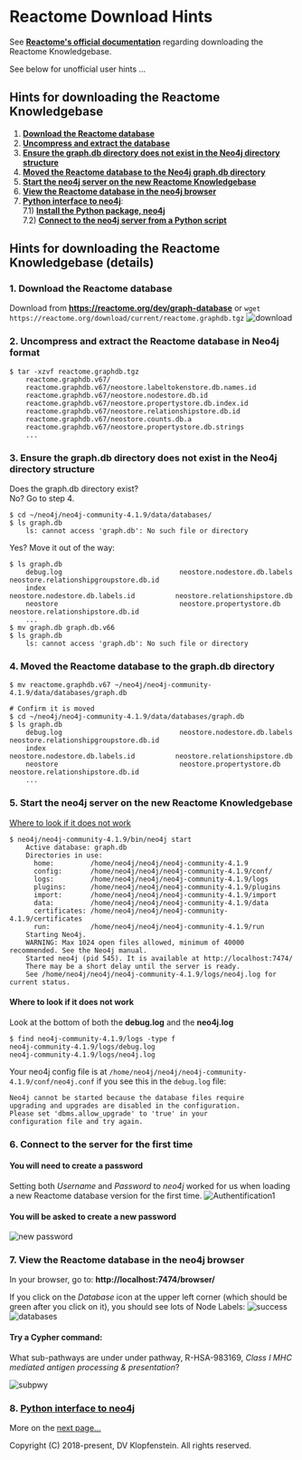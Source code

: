 # Reactome Download Hints
See [**Reactome's official documentation**](https://reactome.org/dev/graph-database#GetStarted)
regarding downloading the Reactome Knowledgebase.

See below for unofficial user hints ...

## Hints for downloading the Reactome Knowledgebase
1. [**Download the Reactome database**](#1-download-the-reactome-database)
2. [**Uncompress and extract the database**](#2-uncompress-and-extract-the-reactome-database-in-neo4j-format)
3. [**Ensure the graph.db directory does not exist in the Neo4j directory structure**](#3-ensure-the-graphdb-directory-does-not-exist-in-the-neo4j-directory-structure)
4. [**Moved the Reactome database to the Neo4j graph.db directory**](#4-moved-the-reactome-database-to-the-graphdb-directory)
5. [**Start the neo4j server on the new Reactome Knowledgebase**](#5-start-the-neo4j-server-on-the-new-reactome-knowledgebase)
6. [**View the Reactome database in the neo4j browser**]()
7. [**Python interface to neo4j**](README_gdbdr.md):    
  7.1) [**Install the Python package, neo4j**](README_gdbdr.md##1-install-the-python-package-neo4j)    
  7.2) [**Connect to the neo4j server from a Python script**](README_gdbdr.md#2-connect-to-the-neo4j-server-from-a-python-script)    


## Hints for downloading the Reactome Knowledgebase (details)
### 1. Download the Reactome database
Download from **https://reactome.org/dev/graph-database** or
`wget https://reactome.org/download/current/reactome.graphdb.tgz`
![download](images/download.png)

### 2. Uncompress and extract the Reactome database in Neo4j format
```
$ tar -xzvf reactome.graphdb.tgz
    reactome.graphdb.v67/
    reactome.graphdb.v67/neostore.labeltokenstore.db.names.id
    reactome.graphdb.v67/neostore.nodestore.db.id
    reactome.graphdb.v67/neostore.propertystore.db.index.id
    reactome.graphdb.v67/neostore.relationshipstore.db.id
    reactome.graphdb.v67/neostore.counts.db.a
    reactome.graphdb.v67/neostore.propertystore.db.strings
    ...
```

### 3. Ensure the graph.db directory does not exist in the Neo4j directory structure

Does the graph.db directory exist?    
No? Go to step 4.    

```
$ cd ~/neo4j/neo4j-community-4.1.9/data/databases/
$ ls graph.db
    ls: cannot access 'graph.db': No such file or directory
```

Yes? Move it out of the way:
```
$ ls graph.db
    debug.log                             neostore.nodestore.db.labels             neostore.relationshipgroupstore.db.id
    index                                 neostore.nodestore.db.labels.id          neostore.relationshipstore.db
    neostore                              neostore.propertystore.db                neostore.relationshipstore.db.id
    ...
$ mv graph.db graph.db.v66
$ ls graph.db
    ls: cannot access 'graph.db': No such file or directory
```

### 4. Moved the Reactome database to the graph.db directory
```
$ mv reactome.graphdb.v67 ~/neo4j/neo4j-community-4.1.9/data/databases/graph.db

# Confirm it is moved
$ cd ~/neo4j/neo4j-community-4.1.9/data/databases/graph.db
$ ls graph.db
    debug.log                             neostore.nodestore.db.labels             neostore.relationshipgroupstore.db.id
    index                                 neostore.nodestore.db.labels.id          neostore.relationshipstore.db
    neostore                              neostore.propertystore.db                neostore.relationshipstore.db.id
    ...
```

### 5. Start the neo4j server on the new Reactome Knowledgebase
[Where to look if it does not work](#where-to-look-if-it-does-not-work)

```
$ neo4j/neo4j-community-4.1.9/bin/neo4j start
    Active database: graph.db
    Directories in use:
      home:         /home/neo4j/neo4j/neo4j-community-4.1.9
      config:       /home/neo4j/neo4j/neo4j-community-4.1.9/conf/
      logs:         /home/neo4j/neo4j/neo4j-community-4.1.9/logs
      plugins:      /home/neo4j/neo4j/neo4j-community-4.1.9/plugins
      import:       /home/neo4j/neo4j/neo4j-community-4.1.9/import
      data:         /home/neo4j/neo4j/neo4j-community-4.1.9/data
      certificates: /home/neo4j/neo4j/neo4j-community-4.1.9/certificates
      run:          /home/neo4j/neo4j/neo4j-community-4.1.9/run
    Starting Neo4j.
    WARNING: Max 1024 open files allowed, minimum of 40000 recommended. See the Neo4j manual.
    Started neo4j (pid 545). It is available at http://localhost:7474/
    There may be a short delay until the server is ready.
    See /home/neo4j/neo4j/neo4j-community-4.1.9/logs/neo4j.log for current status.
```

#### Where to look if it does not work
Look at the bottom of both the **debug.log** and the **neo4j.log**   
```
$ find neo4j-community-4.1.9/logs -type f
neo4j-community-4.1.9/logs/debug.log
neo4j-community-4.1.9/logs/neo4j.log
```

Your neo4j config file is at `/home/neo4j/neo4j/neo4j-community-4.1.9/conf/neo4j.conf` if you see this in the `debug.log` file:
```
Neo4j cannot be started because the database files require
upgrading and upgrades are disabled in the configuration.
Please set 'dbms.allow_upgrade' to 'true' in your
configuration file and try again.
```

### 6. Connect to the server for the first time
#### You will need to create a password    
Setting both *Username* and *Password* to *neo4j* worked for us when loading a new Reactome database version for the first time.
![Authentification1](/doc/md/images/neo4j_reactome_connect1.png)

#### You will be asked to create a new password
![new password](/doc/md/images/neo4j_reactome_connect2.png)

### 7. View the Reactome database in the neo4j browser
In your browser, go to: **http://localhost:7474/browser/**

If you click on the *Database* icon at the upper left corner (which should be green after you click on it), you should see lots of Node Labels:
![success](/doc/md/images/neo4j_reactome_connect3_success.png)    
![databases](/doc/md/images/neo4j_reactome_connect4_dbs.png)

#### Try a Cypher command:
What sub-pathways are under under pathway, R-HSA-983169, _Class I MHC mediated antigen processing & presentation_?

![subpwy](images/neo4j_pwy_subpwy.png)

### 8. [**Python interface to neo4j**](README_gdbdr.md)    
More on the [next page...](README_gdbdr.md)    

Copyright (C) 2018-present, DV Klopfenstein. All rights reserved.

